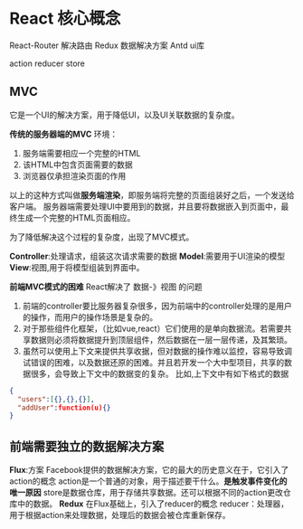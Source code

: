 # React 核心概念
React-Router 解决路由
Redux 数据解决方案
Antd ui库

action reducer store

## MVC

它是一个UI的解决方案，用于降低UI，以及UI关联数据的复杂度。

**传统的服务器端的MVC**
环境：
1. 服务端需要相应一个完整的HTML
2. 该HTML中包含页面需要的数据
3. 浏览器仅承担渲染页面的作用

以上的这种方式叫做**服务端渲染**，即服务端将完整的页面组装好之后，一个发送给客户端。
服务器端需要处理UI中要用到的数据，并且要将数据嵌入到页面中，最终生成一个完整的HTML页面相应。

为了降低解决这个过程的复杂度，出现了MVC模式。

**Controller**:处理请求，组装这次请求需要的数据
**Model**:需要用于UI渲染的模型
**View**:视图,用于将模型组装到界面中。

**前端MVC模式的困难**
React解决了 数据-》视图 的问题
1. 前端的controller要比服务器复杂很多，因为前端中的controller处理的是用户的操作，而用户的操作场景是复杂的。
2. 对于那些组件化框架，（比如vue,react）它们使用的是单向数据流。若需要共享数据则必须将数据提升到顶层组件，然后数据在一层一层传递，及其繁琐。
  1. 虽然可以使用上下文来提供共享收据，但对数据的操作难以监控，容易导致调试错误的困难，以及数据还原的困难。并且若开发一个大中型项目，共享的数据很多，会导致上下文中的数据变的复杂。
比如,上下文中有如下格式的数据
```json
{
  "users":[{},{},{}],
  "addUser":function(u){}
}
```
## 前端需要独立的数据解决方案
**Flux**:方案
Facebook提供的数据解决方案，它的最大的历史意义在于，它引入了action的概念
action是一个普通的对象，用于描述要干什么。**是触发事件变化的唯一原因**
store是数据仓库，用于存储共享数据。还可以根据不同的action更改仓库中的数据。
**Redux**
在Flux基础上，引入了reducer的概念
reducer：处理器，用于根据action来处理数据，处理后的数据会被仓库重新保存。
